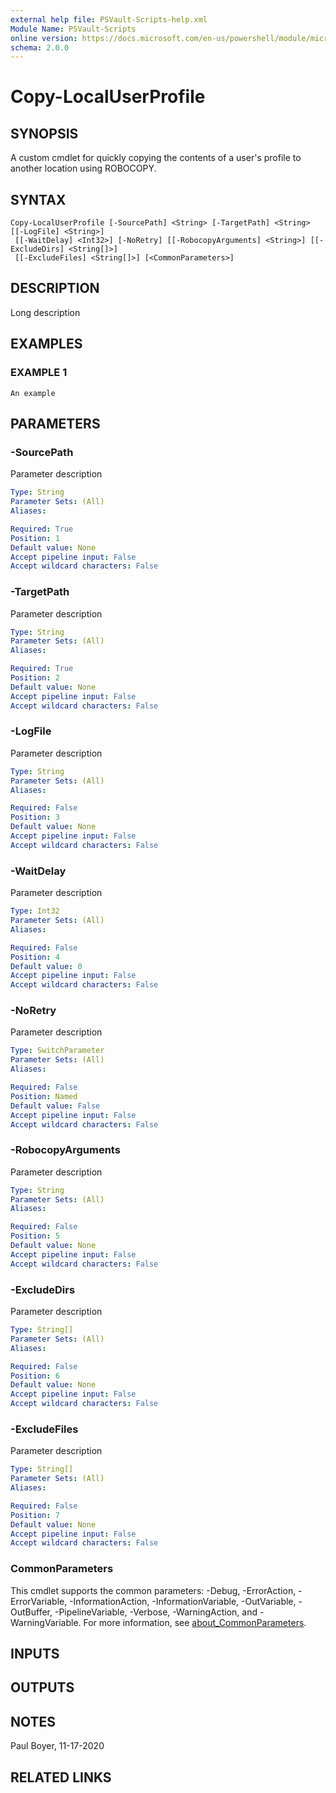 ```yaml
---
external help file: PSVault-Scripts-help.xml
Module Name: PSVault-Scripts
online version: https://docs.microsoft.com/en-us/powershell/module/microsoft.powershell.core/about/about_signing?view=powershell-7.1
schema: 2.0.0
---
```


# Copy-LocalUserProfile

## SYNOPSIS
A custom cmdlet for quickly copying the contents of a user's profile to another location using ROBOCOPY.

## SYNTAX

```
Copy-LocalUserProfile [-SourcePath] <String> [-TargetPath] <String> [[-LogFile] <String>]
 [[-WaitDelay] <Int32>] [-NoRetry] [[-RobocopyArguments] <String>] [[-ExcludeDirs] <String[]>]
 [[-ExcludeFiles] <String[]>] [<CommonParameters>]
```

## DESCRIPTION
Long description

## EXAMPLES

### EXAMPLE 1
```
An example
```

## PARAMETERS

### -SourcePath
Parameter description

```yaml
Type: String
Parameter Sets: (All)
Aliases:

Required: True
Position: 1
Default value: None
Accept pipeline input: False
Accept wildcard characters: False
```

### -TargetPath
Parameter description

```yaml
Type: String
Parameter Sets: (All)
Aliases:

Required: True
Position: 2
Default value: None
Accept pipeline input: False
Accept wildcard characters: False
```

### -LogFile
Parameter description

```yaml
Type: String
Parameter Sets: (All)
Aliases:

Required: False
Position: 3
Default value: None
Accept pipeline input: False
Accept wildcard characters: False
```

### -WaitDelay
Parameter description

```yaml
Type: Int32
Parameter Sets: (All)
Aliases:

Required: False
Position: 4
Default value: 0
Accept pipeline input: False
Accept wildcard characters: False
```

### -NoRetry
Parameter description

```yaml
Type: SwitchParameter
Parameter Sets: (All)
Aliases:

Required: False
Position: Named
Default value: False
Accept pipeline input: False
Accept wildcard characters: False
```

### -RobocopyArguments
Parameter description

```yaml
Type: String
Parameter Sets: (All)
Aliases:

Required: False
Position: 5
Default value: None
Accept pipeline input: False
Accept wildcard characters: False
```

### -ExcludeDirs
Parameter description

```yaml
Type: String[]
Parameter Sets: (All)
Aliases:

Required: False
Position: 6
Default value: None
Accept pipeline input: False
Accept wildcard characters: False
```

### -ExcludeFiles
Parameter description

```yaml
Type: String[]
Parameter Sets: (All)
Aliases:

Required: False
Position: 7
Default value: None
Accept pipeline input: False
Accept wildcard characters: False
```

### CommonParameters
This cmdlet supports the common parameters: -Debug, -ErrorAction, -ErrorVariable, -InformationAction, -InformationVariable, -OutVariable, -OutBuffer, -PipelineVariable, -Verbose, -WarningAction, and -WarningVariable. For more information, see [about_CommonParameters](http://go.microsoft.com/fwlink/?LinkID=113216).

## INPUTS

## OUTPUTS

## NOTES
Paul Boyer, 11-17-2020

## RELATED LINKS
